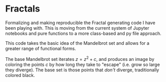 # Fractals

Formalizing and making reproducible the Fractal generating code I have been playing with. This is moving from the current system of Jupyter notebooks and pure functions to a more class-based and py file approach.

This code takes the basic idea of the Mandelbrot set and allows for a greater range of functional forms.

The base Mandelbrot set iterates $z = z^2  + c$, and produces an image by coloring the points $c$ by how long they take to "escape" (i.e. grow so large they diverge). The base set is those points that _don't_ diverge, traditionally colored black.
